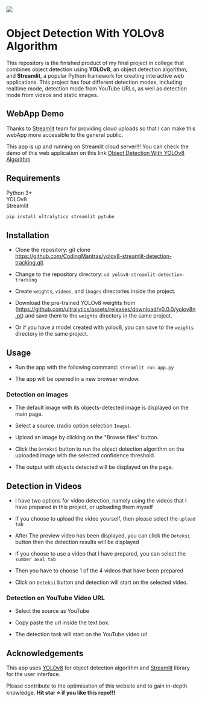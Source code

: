<img src="https://github.com/gabrieladvent/nice-one/blob/main/assets/pic.png" > 


# <span> Object Detection With YOLOv8 Algorithm </span>

This repository is the  finished product of my final project in college that combines object detection using **YOLOv8**, an object detection algorithm, and **Streamlit**, a popular Python framework for creating interactive web applications. This project has four different detection modes, including realtime mode, detection mode from YouTube URLs, as well as detection mode from videos and static images.

## <span>WebApp Demo</span>

Thanks to [Streamlit](<https://github.com/streamlit/streamlit>) team for providing cloud uploads so that I can make this webApp more accessible to the general public.

This app is up and running on Streamlit cloud server!!! You can check the demo of this web application on this link 
[Object Detection With YOLOv8 Algorithm](https://web-detection-thesis.streamlit.app/)

## Requirements

Python 3+ \
YOLOv8 \
Streamlit

```bash
pip install ultralytics streamlit pytube
```

## Installation

- Clone the repository: git clone <https://github.com/CodingMantras/yolov8-streamlit-detection-tracking.git>

- Change to the repository directory: `cd yolov8-streamlit-detection-tracking`

- Create `weights`, `videos`, and `images` directories inside the project.

- Download the pre-trained YOLOv8 weights from (<https://github.com/ultralytics/assets/releases/download/v0.0.0/yolov8n.pt>) and save them to the `weights` directory in the same project.

- Or if you have a model created with yolov8, you can save to the `weights` directory in the same project.

## Usage

- Run the app with the following command: `streamlit run app.py`

- The app will be opened in a new browser window.

### Detection on images

- The default image with its objects-detected image is displayed on the main page.

- Select a source. (radio option selection `Image`).

- Upload an image by clicking on the "Browse files" button.

- Click the `Deteksi` button to run the object detection algorithm on the uploaded image with the selected confidence threshold.

- The output  with objects detected will be displayed on the page.

## Detection in Videos

- I have two options for video detection, namely using the videos that I have prepared in this project, or uploading them myself

- If you choose to upload the video yourself, then please select the `upload tab`

- After  The preview video has been displayed, you can click the `Deteksi` button then the detection results will be displayed

- If you choose to use a video that I have prepared, you can select the `sumber asal tab`

- Then you have to choose 1 of the 4 videos that have been prepared

- Click on `Deteksi` button and detection will start on the selected video.

### Detection on YouTube Video URL

- Select the source as YouTube

- Copy paste the url inside the text box.

- The detection task will start on the YouTube video url

## Acknowledgements

This app uses [YOLOv8](<https://github.com/ultralytics/ultralytics>) for object detection algorithm and [Streamlit](<https://github.com/streamlit/streamlit>) library for the user interface.

Please contribute to the optimisation of this website and to gain in-depth knowledge.
**Hit star ⭐ if you like this repo!!!**
